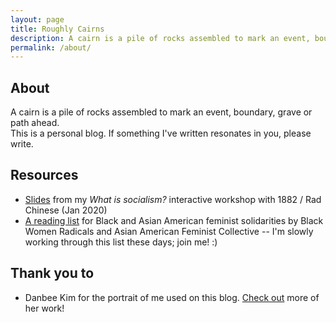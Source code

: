 ```yaml
---
layout: page
title: Roughly Cairns
description: A cairn is a pile of rocks assembled to mark an event, boundary, grave or path ahead.
permalink: /about/
---
```

<h2 class="post-title">About</h2>
<div class="post">
	A cairn is a pile of rocks assembled to mark an event, boundary, grave or path ahead.<br>
	This is a personal blog. If something I've written resonates in you, please write.
</div>
<h2 class="post-title">Resources</h2>
<div class="post">
	<ul>
		<li><a href="https://docs.google.com/presentation/d/15OZBm5u9et7mXgUmYk1W_-7DmUQCeiXbnhjioAMHz8Q/edit?usp=sharing">Slides</a> from my <i>What is socialism?</i> interactive workshop with 1882 / Rad Chinese (Jan 2020)</li>
		<li><a href="https://www.blackwomenradicals.com/blog-feed/black-and-asian-feminist-solidarities-a-reading-list">A reading list</a> for Black and Asian American feminist solidarities by Black Women Radicals and Asian American Feminist Collective -- I'm slowly working through this list these days; join me! :)</li>
	</ul>
</div>
<h2 class="post-title">Thank you to</h2>
<div class="post">
	<ul>
		<li>Danbee Kim for the portrait of me used on this blog. <a href="https://ooristudio.com">Check out</a> more of her work!</li>
	</ul>
</div>

